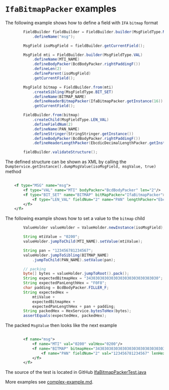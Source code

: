 # `IfaBitmapPacker` examples

The following example shows how to define a field with `IFA` `bitmap` format
```Java
        FieldBuilder fieldBuilder = FieldBuilder.builder(MsgFieldType.MSG)
            .defineName("msg");

        MsgField isoMsgField = fieldBuilder.getCurrentField();

        MsgField mti = FieldBuilder.builder(MsgFieldType.VAL)
            .defineName(MTI_NAME)
            .defineBodyPacker(BcdBodyPacker.rightPaddingF())
            .defineLen(2)
            .defineParent(isoMsgField)
            .getCurrentField();

        MsgField bitmap = FieldBuilder.from(mti)
            .createSibling(MsgFieldType.BIT_SET)
            .defineName(BITMAP_NAME)
            .defineHeaderBitmapPacker(IfaBitmapPacker.getInstance(16))
            .getCurrentField();

        FieldBuilder.from(bitmap)
            .createChild(MsgFieldType.LEN_VAL)
            .defineFieldNum(2)
            .defineName(PAN_NAME)
            .defineStringer(StringStringer.getInstance())
            .defineBodyPacker(BcdBodyPacker.rightPaddingF())
            .defineHeaderLengthPacker(EbcdicDecimalLengthPacker.getInstance(2));

        fieldBuilder.validateStructure();
```

The defined structure can be shown as XML by calling the `DumpService.getInstance().dumpMsgValue(isoMsgField, msgValue, true)` method
```XML
    
    <f type="MSG" name="msg">
        <f type="VAL" name="MTI" bodyPacker="BcdBodyPacker" len="2"/>
        <f type="BIT_SET" name="BITMAP" bitMapPacker="IfaBitmapPacker">
            <f type="LEN_VAL" fieldNum="2" name="PAN" lengthPacker="EbcdicDecimalLengthPacker" bodyPacker="BcdBodyPacker"/>
        </f>
    </f>
```

The following example shows how to set a value to the `bitmap` child
```Java
        ValueHolder valueHolder = ValueHolder.newInstance(isoMsgField);

        String mtiValue = "0200";
        valueHolder.jumpToChild(MTI_NAME).setValue(mtiValue);

        String pan = "123456781234567";
        valueHolder.jumpToSibling(BITMAP_NAME)
            .jumpToChild(PAN_NAME).setValue(pan);

        // packing
        byte[] bytes = valueHolder.jumpToRoot().pack();
        String expectedBitmapHex = "34303030303030303030303030303030";
        String expectedPanLengthHex = "F0F8";
        char padding = BcdBodyPacker.FILLER_F;
        String expectedHex =
            mtiValue +
            expectedBitmapHex +
            expectedPanLengthHex + pan + padding;
        String packedHex = HexService.bytesToHex(bytes);
        assertEquals(expectedHex, packedHex);
```

The packed `MsgValue` then looks like the next example
```XML
         
        <f name="msg">
            <f name="MTI" val="0200" valHex="0200"/>
            <f name="BITMAP" bitmapHex="34303030303030303030303030303030" bitSet="{2}">
                <f name="PAN" fieldNum="2" val="123456781234567" lenHex="F0F8" valHex="123456781234567F"/>
            </f>
        </f>
```

The source of the test is located in GitHub [IfaBitmapPackerTest.java](https://github.com/credibledoc/credible-doc/blob/master/iso-8583-packer/src/test/java/com/credibledoc/iso8583packer/ifa/IfaBitmapPackerTest.java)

More examples see [complex-example.md](../complex-example.md).